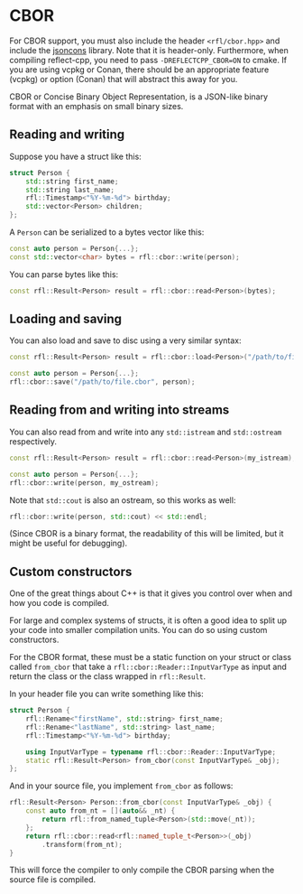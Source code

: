 # CBOR 

For CBOR support, you must also include the header `<rfl/cbor.hpp>` and include the [jsoncons](https://github.com/danielaparker/jsoncons) library. 
Note that it is header-only. Furthermore, when compiling reflect-cpp, you need to pass `-DREFLECTCPP_CBOR=ON` to cmake. If you are using vcpkg or Conan, there
should be an appropriate feature (vcpkg) or option (Conan) that will abstract this away for you.

CBOR or Concise Binary Object Representation, is a JSON-like binary format with an emphasis on small binary sizes.

## Reading and writing

Suppose you have a struct like this:

```cpp
struct Person {
    std::string first_name;
    std::string last_name;
    rfl::Timestamp<"%Y-%m-%d"> birthday;
    std::vector<Person> children;
};
```

A `Person` can be serialized to a bytes vector like this:

```cpp
const auto person = Person{...};
const std::vector<char> bytes = rfl::cbor::write(person);
```

You can parse bytes like this:

```cpp
const rfl::Result<Person> result = rfl::cbor::read<Person>(bytes);
```

## Loading and saving

You can also load and save to disc using a very similar syntax:

```cpp
const rfl::Result<Person> result = rfl::cbor::load<Person>("/path/to/file.cbor");

const auto person = Person{...};
rfl::cbor::save("/path/to/file.cbor", person);
```

## Reading from and writing into streams

You can also read from and write into any `std::istream` and `std::ostream` respectively.

```cpp
const rfl::Result<Person> result = rfl::cbor::read<Person>(my_istream);

const auto person = Person{...};
rfl::cbor::write(person, my_ostream);
```

Note that `std::cout` is also an ostream, so this works as well:

```cpp
rfl::cbor::write(person, std::cout) << std::endl;
```

(Since CBOR is a binary format, the readability of this will be limited, but it might be useful for debugging).

## Custom constructors

One of the great things about C++ is that it gives you control over
when and how you code is compiled.

For large and complex systems of structs, it is often a good idea to split up
your code into smaller compilation units. You can do so using custom constructors.

For the CBOR format, these must be a static function on your struct or class called
`from_cbor` that take a `rfl::cbor::Reader::InputVarType` as input and return
the class or the class wrapped in `rfl::Result`.

In your header file you can write something like this:

```cpp
struct Person {
    rfl::Rename<"firstName", std::string> first_name;
    rfl::Rename<"lastName", std::string> last_name;
    rfl::Timestamp<"%Y-%m-%d"> birthday;

    using InputVarType = typename rfl::cbor::Reader::InputVarType;
    static rfl::Result<Person> from_cbor(const InputVarType& _obj);
};
```

And in your source file, you implement `from_cbor` as follows:

```cpp
rfl::Result<Person> Person::from_cbor(const InputVarType& _obj) {
    const auto from_nt = [](auto&& _nt) {
        return rfl::from_named_tuple<Person>(std::move(_nt));
    };
    return rfl::cbor::read<rfl::named_tuple_t<Person>>(_obj)
        .transform(from_nt);
}
```

This will force the compiler to only compile the CBOR parsing when the source file is compiled.
